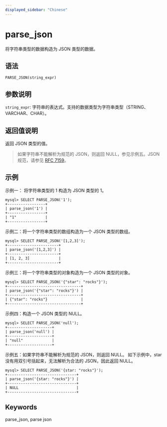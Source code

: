 ```yaml
---
displayed_sidebar: "Chinese"
---
```


# parse_json



将字符串类型的数据构造为 JSON 类型的数据。

## 语法

```Plain Text
PARSE_JSON(string_expr)
```

## 参数说明

`string_expr`: 字符串的表达式。支持的数据类型为字符串类型（STRING、VARCHAR、CHAR）。

## 返回值说明

返回 JSON 类型的值。

> 如果字符串不能解析为规范的 JSON，则返回 NULL，参见示例五。JSON 规范，请参见 [RFC 7159](https://tools.ietf.org/html/rfc7159?spm=a2c63.p38356.0.0.14d26b9fcp7fcf#page-4)。

## 示例

示例一： 将字符串类型的 1 构造为 JSON 类型的 1。

```Plain Text
mysql> SELECT PARSE_JSON('1');
+-----------------+
| parse_json('1') |
+-----------------+
| "1"             |
+-----------------+
```

示例二：将一个字符串类型的数组构造为一个 JSON 类型的数组。

```Plain Text
mysql> SELECT PARSE_JSON('[1,2,3]');
+-----------------------+
| parse_json('[1,2,3]') |
+-----------------------+
| [1, 2, 3]             |
+-----------------------+ 
```

示例三：将一个字符串类型的对象构造为一个 JSON 类型的对象。

```Plain Text
mysql> SELECT PARSE_JSON('{"star": "rocks"}');
+---------------------------------+
| parse_json('{"star": "rocks"}') |
+---------------------------------+
| {"star": "rocks"}               |
+---------------------------------+
```

示例四：构造一个 JSON 类型的 NULL。

```Plain Text
mysql> SELECT PARSE_JSON('null');
+--------------------+
| parse_json('null') |
+--------------------+
| "null"             |
+--------------------+
```

示例五：如果字符串不能解析为规范的 JSON，则返回 NULL。 如下示例中，star 没有用双引号括起来，无法解析为合法的 JSON，因此返回 NULL。

```Plain Text
mysql> SELECT PARSE_JSON('{star: "rocks"}');
+-------------------------------+
| parse_json('{star: "rocks"}') |
+-------------------------------+
| NULL                          |
+-------------------------------+
```

## Keywords

parse_json, parse json
